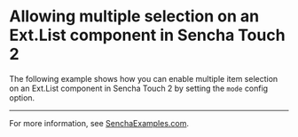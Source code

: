 # Allowing multiple selection on an Ext.List component in Sencha Touch 2 #

The following example shows how you can enable multiple item selection on an Ext.List component in Sencha Touch 2 by setting the `mode` config option.

---

For more information, see [SenchaExamples.com](http://senchaexamples.com/2012/03/01/allowing-multiple-selection-on-an-ext-list-component-in-sencha-touch-2/).